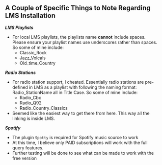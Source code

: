 ## A Couple of Specific Things to Note Regarding LMS Installation

**_LMS Playlists_**

- For local LMS playlists, the playlists name **cannot** include spaces.  Please ensure your playlist names use underscores rather than spaces.  So some of mine include:
  - Classic_Rock
  - Jazz_Volcals
  - Old_time_Country

**_Radio Stations_**

- For radio station support, I cheated. Essentially radio stations are pre-defined in LMS as a playlist with following the naming format: Radio_StationName all in Title Case. So some of mine include:
  - Radio_Cbc
  - Radio_Q92
  - Radio_Country_Classics
- Seemed like the easiest way to get there from here. This way all the linking is inside LMS.

**_Spotify_**
- The plugin `Spotty` is required for Spotify music source to work
- At this time, I believe only PAID subscriptions will work with the full query features.
- Further testing will be done to see what can be made to work with the free version
